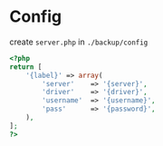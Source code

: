 # Config

create `server.php` in `./backup/config`

```php
<?php
return [
    '{label}' => array(
        'server'    => '{server}',
        'driver'    => '{driver}',
        'username'  => '{username}',
        'pass'      => '{password}',
    ),
];
?>
```
